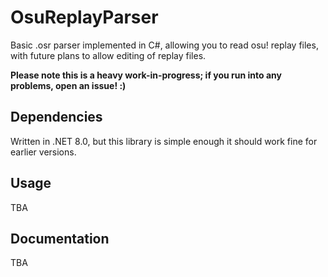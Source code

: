 # OsuReplayParser
Basic .osr parser implemented in C#, allowing you to read osu! replay files, with future plans to allow editing of replay files.

**Please note this is a heavy work-in-progress; if you run into any problems, open an issue! :)**

## Dependencies
Written in .NET 8.0, but this library is simple enough it should work fine for earlier versions.

## Usage
TBA

## Documentation
TBA